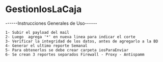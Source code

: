 # GestionIosLaCaja

------Instrucciones Generales de Uso------


    1- Subir el payload del mail
    2- Luego  agrega '*' en nueva linea para indicar el corte 
    3- Verificar la integridad de los datos, antes de agregarlo a la BD
    4- Generar el ultimo reporte Semanal
    5- Para obtenerlos se debe crear carpeta iosParaEnviar
    6- Se crean 3 reportes separados Firewall - Proxy - Antispamm
